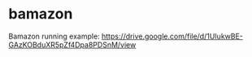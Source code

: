 # bamazon
Bamazon running example:
https://drive.google.com/file/d/1UIukwBE-GAzKOBduXR5pZf4Dpa8PDSnM/view
